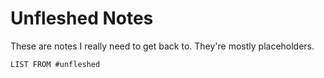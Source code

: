 # Unfleshed Notes
These are notes I really need to get back to. They're mostly placeholders.

```dataview
LIST FROM #unfleshed
```